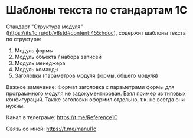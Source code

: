 # Шаблоны текста по стандартам 1С

Стандарт "Структура модуля" (https://its.1c.ru/db/v8std#content:455:hdoc), содержит шаблоны текста по структуре:
1. Модуль формы
2. Модуль объекта / набора записей
3. Модуль менеджера
4. Модуль команды
5. Заголовки (параметров модуля формы, общего модуля)

Важное замечание: Формат заголовка с параметрами формы для программного модуля не задокументирован. Взял пример из типовых конфигураций. 
Также заголовки оформил отдельно, т.к. не всегда они нужны.

Канал в телеграме: https://t.me/Reference1C

Связь со мной: https://t.me/manul1c

